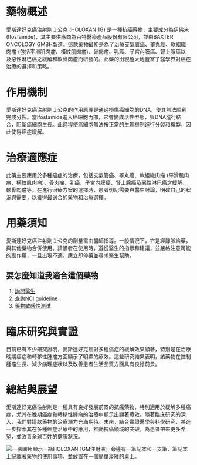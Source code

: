# 藥物概述

愛斯達好克癌注射劑１公克 (HOLOXAN 1G) 是一種抗癌藥物，主要成分為伊佛米 (Ifosfamide)，其主要供應商為百特醫療產品股份有限公司，並由BAXTER ONCOLOGY GMBH製造。這款藥物最初是為了治療支氣管癌、睪丸癌、軟組織肉瘤 (包括平滑肌肉瘤、橫紋肌肉瘤)、骨肉瘤、乳癌、子宮內膜癌、腎上腺癌以及惡性淋巴癌之緩解和軟骨肉瘤而研發的。此藥的出現極大地豐富了醫學界對癌症治療的選擇和策略。

# 作用機制

愛斯達好克癌注射劑１公克的作用原理是通過損傷癌細胞的DNA，使其無法順利完成分裂。當Ifosfamide進入癌細胞內部，它會變成活性型態，與DNA進行結合，阻斷癌細胞生長。此過程使癌細胞無法按正常的生理機制進行分裂和複製，因此使得癌症緩解。

# 治療適應症

此藥主要應用於多種癌症的治療，包括支氣管癌、睪丸癌、軟組織肉瘤 (平滑肌肉瘤、橫紋肌肉瘤)、骨肉瘤、乳癌、子宮內膜癌、腎上腺癌及惡性淋巴癌之緩解、軟骨肉瘤等。在進行治療方案的選擇時，患者切記需要與醫生討論，明確自己的狀況與需要，以獲得最適合的藥物和治療選擇。

# 用藥須知

愛斯達好克癌注射劑１公克的劑量需由醫師指導。一般情況下，它是經靜脈給藥，與其他藥物合併使用。請讀者在使用時，遵從醫生的指示和建議，並嚴格注意可能的副作用，一旦出現不適，應立即停藥並尋求醫生幫助。

## 要怎麼知道我適合這個藥物
1. [詢問醫生](./text/1-1.html)
2. [查詢NCI guideline](./text/1-2.html)
3. [藥物敏感性測試](./text/1-3.html)

# 臨床研究與實證 

目前已有不少研究證明，愛斯達好克癌對多種癌症的緩解效果顯著，特別是在治療晚期癌症和轉移性腫瘤方面顯示了明顯的療效。這些研究結果表明，該藥物在控制腫瘤生長、減少病理症狀以及改善患者生活品質方面具有良好前景。

# 總結與展望

愛斯達好克癌注射劑是一種具有良好發展前景的抗癌藥物，特別適用於緩解多種癌症，尤其在晚期癌症和轉移性腫瘤的治療中顯示出顯著療效。隨著臨床研究的深入，我們對這款藥物的治療潛力充滿期待。未來，結合實證醫學與科學研究，將進一步探索其在多種癌症治療中的應用，推動抗癌領域的突破，為患者帶來更多希望，並改善全球百姓的健康狀況。

![一張圖片顯示一瓶HOLOXAN 1GM注射液，旁邊有一筆記本和一支筆，筆記本上記載著藥物的使用事項，並放置在一個簡單淡雅的桌上。](https://i.imgur.com/P4LNw71.jpeg)
